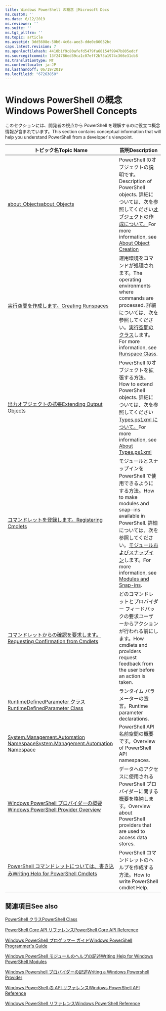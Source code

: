 ```yaml
---
title: Windows PowerShell の概念 |Microsoft Docs
ms.custom: ''
ms.date: 6/12/2019
ms.reviewer: ''
ms.suite: ''
ms.tgt_pltfrm: ''
ms.topic: article
ms.assetid: 3dd5608e-50b6-4c6a-aee3-dde0e86032bc
caps.latest.revision: 7
ms.openlocfilehash: 4410b1f9c80afefd5479fa68154f9947b805edcf
ms.sourcegitcommit: 13f24786ed39ca1c07eff2b73a1974c366e31cb8
ms.translationtype: MT
ms.contentlocale: ja-JP
ms.lasthandoff: 06/19/2019
ms.locfileid: "67263850"
---
```

# <a name="windows-powershell-concepts"></a><span data-ttu-id="948ff-102">Windows PowerShell の概念</span><span class="sxs-lookup"><span data-stu-id="948ff-102">Windows PowerShell Concepts</span></span>

<span data-ttu-id="948ff-103">このセクションには、開発者の視点から PowerShell を理解するのに役立つ概念情報が含まれています。</span><span class="sxs-lookup"><span data-stu-id="948ff-103">This section contains conceptual information that will help you understand PowerShell from a developer's viewpoint.</span></span>

|<span data-ttu-id="948ff-104">トピック名</span><span class="sxs-lookup"><span data-stu-id="948ff-104">Topic Name</span></span>|<span data-ttu-id="948ff-105">説明</span><span class="sxs-lookup"><span data-stu-id="948ff-105">Description</span></span>|
|----------------|-----------------|
|[<span data-ttu-id="948ff-106">about_Objects</span><span class="sxs-lookup"><span data-stu-id="948ff-106">about_Objects</span></span>](/powershell/module/microsoft.powershell.core/about/about_objects)|<span data-ttu-id="948ff-107">PowerShell のオブジェクトの説明です。</span><span class="sxs-lookup"><span data-stu-id="948ff-107">Description of PowerShell objects.</span></span> <span data-ttu-id="948ff-108">詳細については、次を参照してください[オブジェクトの作成について。](/powershell/module/microsoft.powershell.core/about/about_object_creation)</span><span class="sxs-lookup"><span data-stu-id="948ff-108">For more information, see [About Object Creation](/powershell/module/microsoft.powershell.core/about/about_object_creation)</span></span>|
|[<span data-ttu-id="948ff-109">実行空間を作成します。</span><span class="sxs-lookup"><span data-stu-id="948ff-109">Creating Runspaces</span></span>](../hosting/creating-runspaces.md)|<span data-ttu-id="948ff-110">運用環境をコマンドが処理されます。</span><span class="sxs-lookup"><span data-stu-id="948ff-110">The operating environments where commands are processed.</span></span> <span data-ttu-id="948ff-111">詳細については、次を参照してください。[実行空間のクラス](/dotnet/api/system.management.automation.runspaces.runspace)します。</span><span class="sxs-lookup"><span data-stu-id="948ff-111">For more information, see [Runspace Class](/dotnet/api/system.management.automation.runspaces.runspace).</span></span>|
|[<span data-ttu-id="948ff-112">出力オブジェクトの拡張</span><span class="sxs-lookup"><span data-stu-id="948ff-112">Extending Output Objects</span></span>](../cmdlet/extending-output-objects.md)|<span data-ttu-id="948ff-113">PowerShell のオブジェクトを拡張する方法。</span><span class="sxs-lookup"><span data-stu-id="948ff-113">How to extend PowerShell objects.</span></span> <span data-ttu-id="948ff-114">詳細については、次を参照してください[Types.ps1xml について。](/powershell/module/microsoft.powershell.core/about/about_types.ps1xml)</span><span class="sxs-lookup"><span data-stu-id="948ff-114">For more information, see [About Types.ps1xml](/powershell/module/microsoft.powershell.core/about/about_types.ps1xml)</span></span>|
|[<span data-ttu-id="948ff-115">コマンドレットを登録します。</span><span class="sxs-lookup"><span data-stu-id="948ff-115">Registering Cmdlets</span></span>](../cmdlet/registering-cmdlets.md)|<span data-ttu-id="948ff-116">モジュールとスナップインを PowerShell で使用できるようにする方法。</span><span class="sxs-lookup"><span data-stu-id="948ff-116">How to make modules and snap-ins available in PowerShell.</span></span> <span data-ttu-id="948ff-117">詳細については、次を参照してください。[モジュールおよびスナップイン](../cmdlet/modules-and-snap-ins.md)します。</span><span class="sxs-lookup"><span data-stu-id="948ff-117">For more information, see [Modules and Snap-ins](../cmdlet/modules-and-snap-ins.md).</span></span>|
|[<span data-ttu-id="948ff-118">コマンドレットからの確認を要求します。</span><span class="sxs-lookup"><span data-stu-id="948ff-118">Requesting Confirmation from Cmdlets</span></span>](../cmdlet/requesting-confirmation-from-cmdlets.md)|<span data-ttu-id="948ff-119">どのコマンドレットとプロバイダー フィードバックの要求ユーザーからアクションが行われる前にします。</span><span class="sxs-lookup"><span data-stu-id="948ff-119">How cmdlets and providers request feedback from the user before an action is taken.</span></span>|
|[<span data-ttu-id="948ff-120">RuntimeDefinedParameter クラス</span><span class="sxs-lookup"><span data-stu-id="948ff-120">RuntimeDefinedParameter Class</span></span>](/dotnet/api/system.management.automation.runtimedefinedparameter)|<span data-ttu-id="948ff-121">ランタイム パラメーターの宣言。</span><span class="sxs-lookup"><span data-stu-id="948ff-121">Runtime parameter declarations.</span></span>|
|[<span data-ttu-id="948ff-122">System.Management.Automation Namespace</span><span class="sxs-lookup"><span data-stu-id="948ff-122">System.Management.Automation Namespace</span></span>](/dotnet/api/System.Management.Automation)|<span data-ttu-id="948ff-123">PowerShell API 名前空間の概要です。</span><span class="sxs-lookup"><span data-stu-id="948ff-123">Overview of PowerShell API namespaces.</span></span>|
|[<span data-ttu-id="948ff-124">Windows PowerShell プロバイダーの概要</span><span class="sxs-lookup"><span data-stu-id="948ff-124">Windows PowerShell Provider Overview</span></span>](../provider/windows-powershell-provider-overview.md)|<span data-ttu-id="948ff-125">データへのアクセスに使用される PowerShell プロバイダーに関する概要を格納します。</span><span class="sxs-lookup"><span data-stu-id="948ff-125">Overview about PowerShell providers that are used to access data stores.</span></span>|
|[<span data-ttu-id="948ff-126">PowerShell コマンドレットについては、書き込み</span><span class="sxs-lookup"><span data-stu-id="948ff-126">Writing Help for PowerShell Cmdlets</span></span>](../help/writing-help-for-windows-powershell-cmdlets.md)|<span data-ttu-id="948ff-127">PowerShell コマンドレットのヘルプを作成する方法。</span><span class="sxs-lookup"><span data-stu-id="948ff-127">How to write PowerShell cmdlet Help.</span></span>|

## <a name="see-also"></a><span data-ttu-id="948ff-128">関連項目</span><span class="sxs-lookup"><span data-stu-id="948ff-128">See also</span></span>

[<span data-ttu-id="948ff-129">PowerShell クラス</span><span class="sxs-lookup"><span data-stu-id="948ff-129">PowerShell Class</span></span>](/dotnet/api/system.management.automation.powershell)

[<span data-ttu-id="948ff-130">PowerShell Core API リファレンス</span><span class="sxs-lookup"><span data-stu-id="948ff-130">PowerShell Core API Reference</span></span>](/dotnet/api/?view=pscore-6.2.0)

[<span data-ttu-id="948ff-131">Windows PowerShell プログラマー ガイド</span><span class="sxs-lookup"><span data-stu-id="948ff-131">Windows PowerShell Programmer's Guide</span></span>](windows-powershell-programmer-s-guide.md)

[<span data-ttu-id="948ff-132">Windows PowerShell モジュールのヘルプの記述</span><span class="sxs-lookup"><span data-stu-id="948ff-132">Writing Help for Windows PowerShell Modules</span></span>](../module/writing-help-for-windows-powershell-modules.md)

[<span data-ttu-id="948ff-133">Windows Powershell プロバイダーの記述</span><span class="sxs-lookup"><span data-stu-id="948ff-133">Writing a Windows Powershell Provider</span></span>](../provider/writing-a-windows-powershell-provider.md)

[<span data-ttu-id="948ff-134">Windows PowerShell の API リファレンス</span><span class="sxs-lookup"><span data-stu-id="948ff-134">Windows PowerShell API Reference</span></span>](/dotnet/api/?view=powershellsdk-1.1.0)

[<span data-ttu-id="948ff-135">Windows PowerShell リファレンス</span><span class="sxs-lookup"><span data-stu-id="948ff-135">Windows PowerShell Reference</span></span>](../windows-powershell-reference.md)